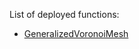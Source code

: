 List of deployed functions:

* [GeneralizedVoronoiMesh](https://www.wolframcloud.com/obj/lakshayg/DeployedResources/Function/GeneralizedVoronoiMesh)
